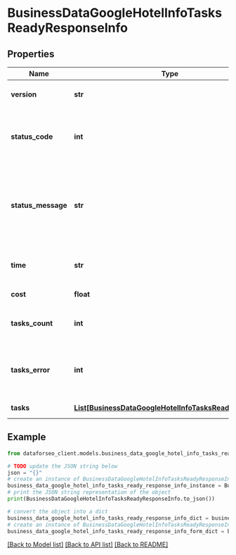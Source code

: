 # BusinessDataGoogleHotelInfoTasksReadyResponseInfo


## Properties

Name | Type | Description | Notes
------------ | ------------- | ------------- | -------------
**version** | **str** | the current version of the API | [optional] 
**status_code** | **int** | general status code you can find the full list of the response codes here | [optional] 
**status_message** | **str** | general informational message you can find the full list of general informational messages here | [optional] 
**time** | **str** | total execution time, seconds | [optional] 
**cost** | **float** | total tasks cost, USD | [optional] 
**tasks_count** | **int** | the number of tasks in the tasks array | [optional] 
**tasks_error** | **int** | the number of tasks in the tasks array returned with an error | [optional] 
**tasks** | [**List[BusinessDataGoogleHotelInfoTasksReadyTaskInfo]**](BusinessDataGoogleHotelInfoTasksReadyTaskInfo.md) | array of tasks | [optional] 

## Example

```python
from dataforseo_client.models.business_data_google_hotel_info_tasks_ready_response_info import BusinessDataGoogleHotelInfoTasksReadyResponseInfo

# TODO update the JSON string below
json = "{}"
# create an instance of BusinessDataGoogleHotelInfoTasksReadyResponseInfo from a JSON string
business_data_google_hotel_info_tasks_ready_response_info_instance = BusinessDataGoogleHotelInfoTasksReadyResponseInfo.from_json(json)
# print the JSON string representation of the object
print(BusinessDataGoogleHotelInfoTasksReadyResponseInfo.to_json())

# convert the object into a dict
business_data_google_hotel_info_tasks_ready_response_info_dict = business_data_google_hotel_info_tasks_ready_response_info_instance.to_dict()
# create an instance of BusinessDataGoogleHotelInfoTasksReadyResponseInfo from a dict
business_data_google_hotel_info_tasks_ready_response_info_form_dict = business_data_google_hotel_info_tasks_ready_response_info.from_dict(business_data_google_hotel_info_tasks_ready_response_info_dict)
```
[[Back to Model list]](../README.md#documentation-for-models) [[Back to API list]](../README.md#documentation-for-api-endpoints) [[Back to README]](../README.md)


